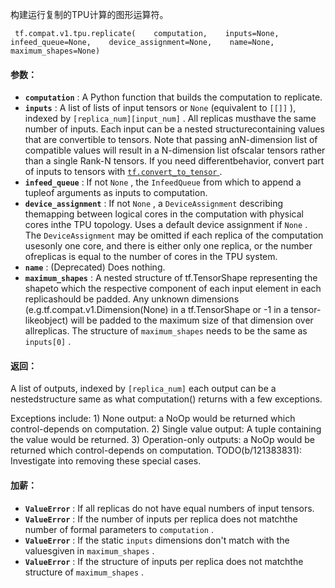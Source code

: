 构建运行复制的TPU计算的图形运算符。

```
 tf.compat.v1.tpu.replicate(    computation,    inputs=None,    infeed_queue=None,    device_assignment=None,    name=None,    maximum_shapes=None) 
```

#### 参数：
- **`computation`** : A Python function that builds the computation to replicate.
- **`inputs`** : A list of lists of input tensors or  `None`  (equivalent to `[[]]` ), indexed by  `[replica_num][input_num]` . All replicas musthave the same number of inputs. Each input can be a nested structurecontaining values that are convertible to tensors. Note that passing anN-dimension list of compatible values will result in a N-dimension list ofscalar tensors rather than a single Rank-N tensors. If you need differentbehavior, convert part of inputs to tensors with [ `tf.convert_to_tensor` ](https://tensorflow.google.cn/api_docs/python/tf/convert_to_tensor).
- **`infeed_queue`** : If not  `None` , the  `InfeedQueue`  from which to append a tupleof arguments as inputs to computation.
- **`device_assignment`** : If not  `None` , a  `DeviceAssignment`  describing themapping between logical cores in the computation with physical cores inthe TPU topology. Uses a default device assignment if  `None` . The `DeviceAssignment`  may be omitted if each replica of the computation usesonly one core, and there is either only one replica, or the number ofreplicas is equal to the number of cores in the TPU system.
- **`name`** : (Deprecated) Does nothing.
- **`maximum_shapes`** : A nested structure of tf.TensorShape representing the shapeto which the respective component of each input element in each replicashould be padded. Any unknown dimensions (e.g.tf.compat.v1.Dimension(None) in a tf.TensorShape or -1 in a tensor-likeobject) will be padded to the maximum size of that dimension over allreplicas. The structure of  `maximum_shapes`  needs to be the same as `inputs[0]` .


#### 返回：
A list of outputs, indexed by  `[replica_num]`  each output can be a nestedstructure same as what computation() returns with a few exceptions.

Exceptions include:  1) None output: a NoOp would be returned which control-depends on     computation.  2) Single value output: A tuple containing the value would be returned.  3) Operation-only outputs: a NoOp would be returned which     control-depends on computation.  TODO(b/121383831): Investigate into removing these special cases.

#### 加薪：
- **`ValueError`** : If all replicas do not have equal numbers of input tensors.
- **`ValueError`** : If the number of inputs per replica does not matchthe number of formal parameters to  `computation` .
- **`ValueError`** : If the static  `inputs`  dimensions don't match with the valuesgiven in  `maximum_shapes` .
- **`ValueError`** : If the structure of inputs per replica does not matchthe structure of  `maximum_shapes` .
